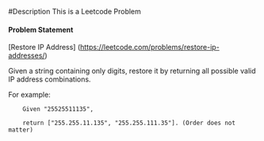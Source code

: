 #Description
This is a Leetcode Problem
#### Problem Statement

[Restore IP Address] (https://leetcode.com/problems/restore-ip-addresses/)

Given a string containing only digits, restore it by returning all possible valid IP address combinations.

For example:

        Given "25525511135",
        
        return ["255.255.11.135", "255.255.111.35"]. (Order does not matter)


